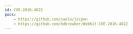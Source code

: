 ```yaml
---
id: CVE-2016-4622
pocs:
    - https://github.com/saelo/jscpwn
    - https://github.com/hdbreaker/WebKit-CVE-2016-4622
---
```

